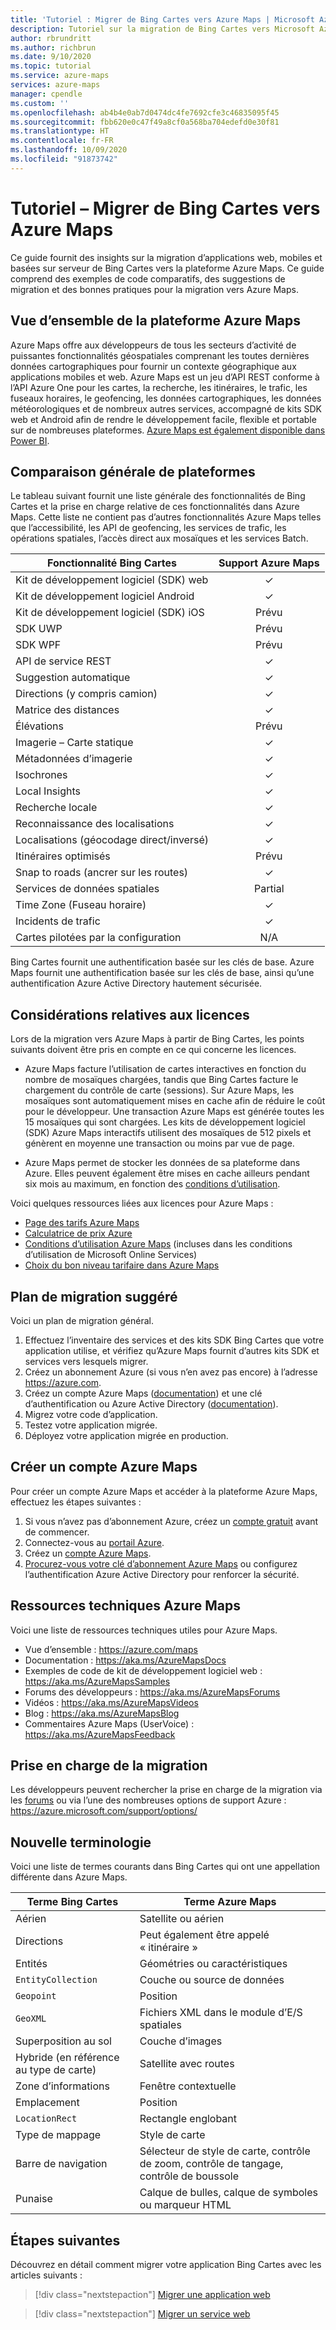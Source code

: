 ```yaml
---
title: 'Tutoriel : Migrer de Bing Cartes vers Azure Maps | Microsoft Azure Maps'
description: Tutoriel sur la migration de Bing Cartes vers Microsoft Azure Maps. Vous aide à passer aux API et kits SDK Azure Maps.
author: rbrundritt
ms.author: richbrun
ms.date: 9/10/2020
ms.topic: tutorial
ms.service: azure-maps
services: azure-maps
manager: cpendle
ms.custom: ''
ms.openlocfilehash: ab4b4e0ab7d0474dc4fe7692cfe3c46835095f45
ms.sourcegitcommit: fbb620e0c47f49a8cf0a568ba704edefd0e30f81
ms.translationtype: HT
ms.contentlocale: fr-FR
ms.lasthandoff: 10/09/2020
ms.locfileid: "91873742"
---
```

# <a name="tutorial---migrate-from-bing-maps-to-azure-maps"></a>Tutoriel – Migrer de Bing Cartes vers Azure Maps

Ce guide fournit des insights sur la migration d’applications web, mobiles et basées sur serveur de Bing Cartes vers la plateforme Azure Maps. Ce guide comprend des exemples de code comparatifs, des suggestions de migration et des bonnes pratiques pour la migration vers Azure Maps.

## <a name="azure-maps-platform-overview"></a>Vue d’ensemble de la plateforme Azure Maps

Azure Maps offre aux développeurs de tous les secteurs d’activité de puissantes fonctionnalités géospatiales comprenant les toutes dernières données cartographiques pour fournir un contexte géographique aux applications mobiles et web. Azure Maps est un jeu d’API REST conforme à l’API Azure One pour les cartes, la recherche, les itinéraires, le trafic, les fuseaux horaires, le geofencing, les données cartographiques, les données météorologiques et de nombreux autres services, accompagné de kits SDK web et Android afin de rendre le développement facile, flexible et portable sur de nombreuses plateformes. [Azure Maps est également disponible dans Power BI](power-bi-visual-getting-started.md).

## <a name="high-level-platform-comparison"></a>Comparaison générale de plateformes

Le tableau suivant fournit une liste générale des fonctionnalités de Bing Cartes et la prise en charge relative de ces fonctionnalités dans Azure Maps. Cette liste ne contient pas d’autres fonctionnalités Azure Maps telles que l’accessibilité, les API de geofencing, les services de trafic, les opérations spatiales, l’accès direct aux mosaïques et les services Batch.

| Fonctionnalité Bing Cartes                     | Support Azure Maps |
|---------------------------------------|:------------------:|
| Kit de développement logiciel (SDK) web                               | ✓                  |
| Kit de développement logiciel Android                           | ✓                  |
| Kit de développement logiciel (SDK) iOS                               | Prévu            |
| SDK UWP                               | Prévu            |
| SDK WPF                               | Prévu            |
| API de service REST                     | ✓                  |
| Suggestion automatique                           | ✓                  |
| Directions (y compris camion)          | ✓                  |
| Matrice des distances                       | ✓                  |
| Élévations                            | Prévu            |
| Imagerie – Carte statique                  | ✓                  |
| Métadonnées d’imagerie                      | ✓                  |
| Isochrones                            | ✓                  |
| Local Insights                        | ✓                  |
| Recherche locale                          | ✓                  |
| Reconnaissance des localisations                  | ✓                  |
| Localisations (géocodage direct/inversé) | ✓                  |
| Itinéraires optimisés            | Prévu            |
| Snap to roads (ancrer sur les routes)                         | ✓                  |
| Services de données spatiales           | Partial            |
| Time Zone (Fuseau horaire)                             | ✓                  |
| Incidents de trafic                     | ✓                  |
| Cartes pilotées par la configuration             | N/A                |

Bing Cartes fournit une authentification basée sur les clés de base. Azure Maps fournit une authentification basée sur les clés de base, ainsi qu’une authentification Azure Active Directory hautement sécurisée.

## <a name="licensing-considerations"></a>Considérations relatives aux licences

Lors de la migration vers Azure Maps à partir de Bing Cartes, les points suivants doivent être pris en compte en ce qui concerne les licences.

-   Azure Maps facture l’utilisation de cartes interactives en fonction du nombre de mosaïques chargées, tandis que Bing Cartes facture le chargement du contrôle de carte (sessions). Sur Azure Maps, les mosaïques sont automatiquement mises en cache afin de réduire le coût pour le développeur. Une transaction Azure Maps est générée toutes les 15 mosaïques qui sont chargées. Les kits de développement logiciel (SDK) Azure Maps interactifs utilisent des mosaïques de 512 pixels et génèrent en moyenne une transaction ou moins par vue de page.

-   Azure Maps permet de stocker les données de sa plateforme dans Azure. Elles peuvent également être mises en cache ailleurs pendant six mois au maximum, en fonction des [conditions d’utilisation](https://www.microsoftvolumelicensing.com/DocumentSearch.aspx?Mode=3&DocumentTypeId=31).

Voici quelques ressources liées aux licences pour Azure Maps :

-   [Page des tarifs Azure Maps](https://azure.microsoft.com/pricing/details/azure-maps/)
-   [Calculatrice de prix Azure](https://azure.microsoft.com/pricing/calculator/?service=azure-maps)
-   [Conditions d’utilisation Azure Maps](https://www.microsoftvolumelicensing.com/DocumentSearch.aspx?Mode=3&DocumentTypeId=31) (incluses dans les conditions d’utilisation de Microsoft Online Services)
-   [Choix du bon niveau tarifaire dans Azure Maps](https://docs.microsoft.com/azure/azure-maps/choose-pricing-tier)

## <a name="suggested-migration-plan"></a>Plan de migration suggéré

Voici un plan de migration général.

1.  Effectuez l’inventaire des services et des kits SDK Bing Cartes que votre application utilise, et vérifiez qu’Azure Maps fournit d’autres kits SDK et services vers lesquels migrer.
2.  Créez un abonnement Azure (si vous n’en avez pas encore) à l’adresse <https://azure.com>.
3.  Créez un compte Azure Maps ([documentation](https://docs.microsoft.com/azure/azure-maps/how-to-manage-account-keys)) et une clé d’authentification ou Azure Active Directory ([documentation](https://docs.microsoft.com/azure/azure-maps/how-to-manage-authentication)).
4.  Migrez votre code d’application.
5.  Testez votre application migrée.
6.  Déployez votre application migrée en production.

## <a name="create-an-azure-maps-account"></a>Créer un compte Azure Maps

Pour créer un compte Azure Maps et accéder à la plateforme Azure Maps, effectuez les étapes suivantes :

1. Si vous n’avez pas d’abonnement Azure, créez un [compte gratuit](https://azure.microsoft.com/free/) avant de commencer.
2. Connectez-vous au [portail Azure](https://portal.azure.com/).
3. Créez un [compte Azure Maps](https://docs.microsoft.com/azure/azure-maps/how-to-manage-account-keys). 
4. [Procurez-vous votre clé d’abonnement Azure Maps](https://docs.microsoft.com/azure/azure-maps/how-to-manage-authentication#view-authentication-details) ou configurez l’authentification Azure Active Directory pour renforcer la sécurité.

## <a name="azure-maps-technical-resources"></a>Ressources techniques Azure Maps

Voici une liste de ressources techniques utiles pour Azure Maps.

-   Vue d’ensemble : https://azure.com/maps
-   Documentation : <https://aka.ms/AzureMapsDocs>
-   Exemples de code de kit de développement logiciel web : <https://aka.ms/AzureMapsSamples>
-   Forums des développeurs : <https://aka.ms/AzureMapsForums>
-   Vidéos : <https://aka.ms/AzureMapsVideos>
-   Blog : <https://aka.ms/AzureMapsBlog>
-   Commentaires Azure Maps (UserVoice) : <https://aka.ms/AzureMapsFeedback>

## <a name="migration-support"></a>Prise en charge de la migration

Les développeurs peuvent rechercher la prise en charge de la migration via les [forums](https://aka.ms/AzureMapsForums) ou via l’une des nombreuses options de support Azure : <https://azure.microsoft.com/support/options/>

## <a name="new-terminology"></a>Nouvelle terminologie 

Voici une liste de termes courants dans Bing Cartes qui ont une appellation différente dans Azure Maps.

| Terme Bing Cartes                    | Terme Azure Maps                                                |
|-----------------------------------|----------------------------------------------------------------|
| Aérien                            | Satellite ou aérien                                            |
| Directions                        | Peut également être appelé « itinéraire »                             |
| Entités                          | Géométries ou caractéristiques                                         |
| `EntityCollection`                | Couche ou source de données                                           |
| `Geopoint`                        | Position                                                       |
| `GeoXML`                          | Fichiers XML dans le module d’E/S spatiales                             |
| Superposition au sol                    | Couche d’images                                                    |
| Hybride (en référence au type de carte) | Satellite avec routes                                           |
| Zone d’informations                           | Fenêtre contextuelle                                                          |
| Emplacement                          | Position                                                       |
| `LocationRect`                    | Rectangle englobant                                                   |
| Type de mappage                          | Style de carte                                                      |
| Barre de navigation                    | Sélecteur de style de carte, contrôle de zoom, contrôle de tangage, contrôle de boussole |
| Punaise                           | Calque de bulles, calque de symboles ou marqueur HTML                      |

## <a name="next-steps"></a>Étapes suivantes

Découvrez en détail comment migrer votre application Bing Cartes avec les articles suivants :

> [!div class="nextstepaction"]
> [Migrer une application web](migrate-from-bing-maps-web-app.md)

> [!div class="nextstepaction"]
> [Migrer un service web](migrate-from-bing-maps-web-services.md)
